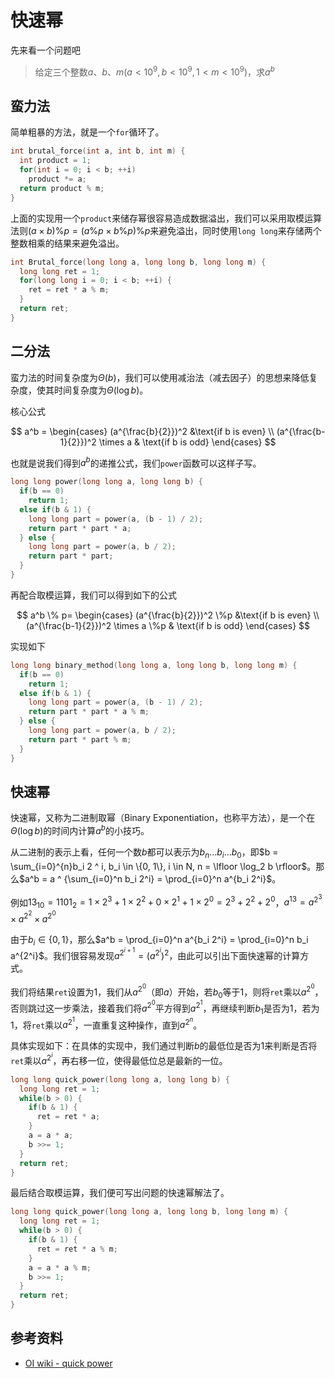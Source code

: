 # 快速幂

先来看一个问题吧

> 给定三个整数$a$、$b$、$m$($a < 10^9, b < 10^9, 1 < m < 10^9$)，求$a^b % m$

## 蛮力法

简单粗暴的方法，就是一个`for`循环了。

```cpp
int brutal_force(int a, int b, int m) {
  int product = 1;
  for(int i = 0; i < b; ++i)
    product *= a;
  return product % m;
}
```

上面的实现用一个`product`来储存幂很容易造成数据溢出，我们可以采用取模运算法则$(a \times b)\%p = (a\%p \times b\%p) \%p$来避免溢出，同时使用`long long`来存储两个整数相乘的结果来避免溢出。

```cpp
int Brutal_force(long long a, long long b, long long m) {
  long long ret = 1;
  for(long long i = 0; i < b; ++i) {
    ret = ret * a % m;
  }
  return ret;
}
```

## 二分法

蛮力法的时间复杂度为$\Theta(b)$，我们可以使用减治法（减去因子）的思想来降低复杂度，使其时间复杂度为$\Theta(\log b)$。

核心公式

$$
a^b = \begin{cases}
(a^{\frac{b}{2}})^2  &\text{if b is even} \\
(a^{\frac{b-1}{2}})^2 \times a & \text{if b is odd}
\end{cases}
$$

也就是说我们得到$a^b$的递推公式，我们`power`函数可以这样子写。

```cpp
long long power(long long a, long long b) {
  if(b == 0)
    return 1;
  else if(b & 1) {
    long long part = power(a, (b - 1) / 2);
    return part * part * a;
  } else {
    long long part = power(a, b / 2);
    return part * part;
  }
}
```

再配合取模运算，我们可以得到如下的公式

$$
a^b \% p= \begin{cases}
(a^{\frac{b}{2}})^2 \%p &\text{if b is even} \\
(a^{\frac{b-1}{2}})^2 \times a \%p & \text{if b is odd}
\end{cases}
$$

实现如下

```cpp
long long binary_method(long long a, long long b, long long m) {
  if(b == 0)
    return 1;
  else if(b & 1) {
    long long part = power(a, (b - 1) / 2);
    return part * part * a % m;
  } else {
    long long part = power(a, b / 2);
    return part * part % m;
  }
}
```

## 快速幂

快速幂，又称为二进制取幂（Binary Exponentiation，也称平方法），是一个在$\Theta(\log b)$的时间内计算$a^b$的小技巧。

从二进制的表示上看，任何一个数$b$都可以表示为$b_n...b_i...b_0$，即$b = \sum_{i=0}^{n}b_i 2 ^ i, b_i \in \{0, 1\}, i \in N, n = \lfloor \log_2 b \rfloor$。那么$a^b = a ^ {\sum_{i=0}^n b_i 2^i} = \prod_{i=0}^n a^{b_i 2^i}$。

例如$13_{10} = 1101_2 = 1 \times 2^3 + 1 \times 2^2 + 0 \times 2^1 + 1 \times 2^0 = 2^3 + 2^2 + 2^0$，$a^{13} = a^{2^3} \times a^{2^2} \times a^{2^0}$

由于$b_i \in \{0, 1\}$，那么$a^b = \prod_{i=0}^n a^{b_i 2^i} = \prod_{i=0}^n b_i a^{2^i}$。我们很容易发现$a^{2^{i+1}} = (a^{2^i})^2$，由此可以引出下面快速幂的计算方式。

我们将结果`ret`设置为1，我们从$a^{2^0}$（即$a$）开始，若$b_0$等于1，则将`ret`乘以$a^{2^0}$，否则跳过这一步乘法，接着我们将$a^{2^0}$平方得到$a^{2^1}$，再继续判断$b_1$是否为1，若为1，将`ret`乘以$a^{2^1}$，一直重复这种操作，直到$a^{2^n}$。

具体实现如下：在具体的实现中，我们通过判断$b$的最低位是否为1来判断是否将`ret`乘以$a^{2^i}$，再右移一位，使得最低位总是最新的一位。

```cpp
long long quick_power(long long a, long long b) {
  long long ret = 1;
  while(b > 0) {
    if(b & 1) {
      ret = ret * a;
    }
    a = a * a;
    b >>= 1;
  }
  return ret;
}
```

最后结合取模运算，我们便可写出问题的快速幂解法了。

```cpp
long long quick_power(long long a, long long b, long long m) {
  long long ret = 1;
  while(b > 0) {
    if(b & 1) {
      ret = ret * a % m;
    }
    a = a * a % m;
    b >>= 1;
  }
  return ret;
}
```

## 参考资料

- [OI wiki - quick power](https://oi-wiki.org/math/quick-pow/)